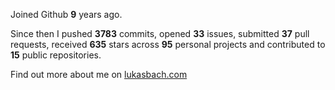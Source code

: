 Joined Github **9** years ago.

Since then I pushed **3783** commits, opened **33** issues, submitted **37** pull requests, received **635** stars across **95** personal projects and contributed to **15** public repositories.

Find out more about me on [lukasbach.com](https://lukasbach.com)
